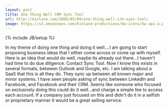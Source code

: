 ```yaml
---
layout: post
title: One Thing Well CRM Sync Tool
url: http://kinlane.com/2009/03/09/one-thing-well-crm-sync-tool/
image: https://s3.amazonaws.com/kinlane-productions/bw-icons/bw-api-a.png
---
```

{% include JB/setup %}
In my theme of doing one thing and doing it well....I am going to start proposing business ideas that I either come across or come up with myself.
Here is an idea that would do well, maybe its already out there...I haven't had time to do due diligence.
Contact Sync Tool.
Now I know this exists in several formats, between Outlook and Google, etc. I am talking about a SaaS that this is all they do. They sync up between all known major and minor systems.
I have seen people asking of sync between LinkedIn and Facebook, and Facebook and their CRM.
Seems like someone who focused on exclusively doing this could do it well...and charge a simple fee to access each account. If a company just focused on this and didn't do it in a selfish or proprietary manner it would be a great selling service.
